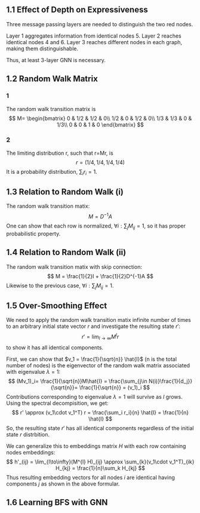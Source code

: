 ## 1.1 Effect of Depth on Expressiveness 

Three message passing layers are needed to distinguish the two red nodes.

 Layer 1 aggregates information from identical nodes 5. Layer 2 reaches identical nodes 4 and 6. Layer 3 reaches different nodes in each graph, making them distinguishable.

 Thus, at least 3-layer GNN is necessary.

 ## 1.2 Random Walk Matrix
 ### 1
 The random walk transition matrix is
 $$
M=
\begin{bmatrix}
0 & 1/2 & 1/2 & 0\\
1/2 & 0 & 1/2 & 0\\
1/3 & 1/3 & 0 & 1/3\\
0 & 0 & 1 & 0
\end{bmatrix}
$$
### 2
The limiting distribution r, such that r=Mr, is
$$
r=(1/4,1/4,1/4,1/4)
$$
It is a probability distribution, $\sum_i r_i = 1$.

## 1.3 Relation to Random Walk (i)
The random walk transition matix:
$$
M = D^{-1}A
$$
One can show that each row is normalized, $\forall i: \sum_j M_{ij} = 1$, so it has proper probabilistic property.

## 1.4 Relation to Random Walk (ii)
The random walk transition matix with skip connection:
$$
M = \frac{1}{2}I + \frac{1}{2}D^{-1}A
$$
Likewise to the previous case, $\forall i: \sum_j M_{ij} = 1$.


## 1.5 Over-Smoothing Effect
We need to apply the random walk transition matix infinite number of times to an arbitrary initial state vector $r$ and investigate the resulting state $r'$:
$$
r' = \lim_{l\to\infty}M^{l}r
$$
to show it has all identical components.

First, we can show that $v_1 = \frac{1}{\sqrt{n}} \hat{I}$ (n is the total number of nodes) is the eigenvector of the random walk matrix associated with eigenvalue $\lambda =1$:
$$
(Mv_1)_i= \frac{1}{\sqrt{n}}M\hat{I} = \frac{\sum_{j\in N(i)}\frac{1}{d_j}}{\sqrt{n}}= \frac{1}{\sqrt{n}} = (v_1)_i
$$
Contributions corresponding to eigenvalue $\lambda = 1$ will survive as $l$ grows. Using the spectral decompisition, we get:
$$
r' \approx (v_1\cdot v_1^T) r  = \frac{\sum_i r_i}{n} \hat{I} = \frac{1}{n} \hat{I}
$$
So, the resulting state $r'$ has all identical components regardless of the initial state $r$ distrbition. 

We can generalize this to embeddings matrix $H$ with each row containing nodes embeddings:
$$
h'_{ij} = \lim_{l\to\infty}(M^{l} H)_{ij} \approx \sum_{k}(v_1\cdot v_1^T)_{ik} H_{kj} = \frac{1}{n}\sum_k H_{kj}
$$
Thus resulting embedding vectors for all nodes $i$ are identical having components $j$ as shown in the above formular.

## 1.6 Learning BFS with GNN
